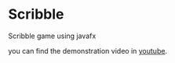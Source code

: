# Scribble
Scribble game using  javafx

you can find the demonstration video in [youtube].

[youtube]: https://www.youtube.com/watch?v=8vJng3adaCA
